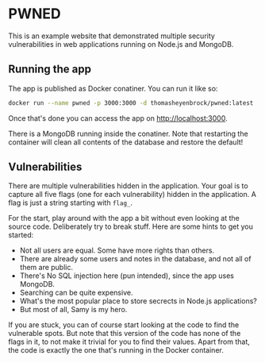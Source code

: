 # PWNED

This is an example website that demonstrated multiple security vulnerabilities in web applications running on Node.js and MongoDB.

## Running the app

The app is published as Docker conatiner. You can run it like so:

```sh
docker run --name pwned -p 3000:3000 -d thomasheyenbrock/pwned:latest
```

Once that's done you can access the app on [http://localhost:3000](http://localhost:3000).

There is a MongoDB running inside the conatiner. Note that restarting the container will clean all contents of the database and restore the default!

## Vulnerabilities

There are multiple vulnerabilities hidden in the application. Your goal is to capture all five flags (one for each vulnerability) hidden in the application. A flag is just a string starting with `flag_`.

For the start, play around with the app a bit without even looking at the source code. Deliberately try to break stuff. Here are some hints to get you started:

- Not all users are equal. Some have more rights than others.
- There are already some users and notes in the database, and not all of them are public.
- There's No SQL injection here (pun intended), since the app uses MongoDB.
- Searching can be quite expensive.
- What's the most popular place to store secrects in Node.js applications?
- But most of all, Samy is my hero.

If you are stuck, you can of course start looking at the code to find the vulnerable spots. But note that this version of the code has none of the flags in it, to not make it trivial for you to find their values. Apart from that, the code is exactly the one that's running in the Docker container.

